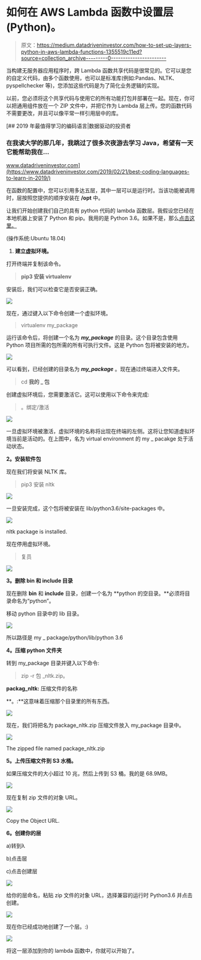 # 如何在 AWS Lambda 函数中设置层(Python)。

> 原文：<https://medium.datadriveninvestor.com/how-to-set-up-layers-python-in-aws-lambda-functions-1355519c11ed?source=collection_archive---------0----------------------->

当构建无服务器应用程序时，跨 Lambda 函数共享代码是很常见的。它可以是您的自定义代码，由多个函数使用，也可以是标准库(例如:Pandas、NLTK、pyspellchecker 等)，您添加这些代码是为了简化业务逻辑的实现。

以前，您必须将这个共享代码与使用它的所有功能打包并部署在一起。现在，你可以把通用组件放在一个 ZIP 文件中，并把它作为 Lambda 层上传。您的函数代码不需要更改，并且可以像平常一样引用层中的库。

[](https://www.datadriveninvestor.com/2019/02/21/best-coding-languages-to-learn-in-2019/) [## 2019 年最值得学习的编码语言|数据驱动的投资者

### 在我读大学的那几年，我跳过了很多次夜游去学习 Java，希望有一天它能帮助我在…

www.datadriveninvestor.com](https://www.datadriveninvestor.com/2019/02/21/best-coding-languages-to-learn-in-2019/) 

在函数的配置中，您可以引用多达五层，其中一层可以是运行时。当该功能被调用时，层按照您提供的顺序安装在 **/opt** 中。

让我们开始创建我们自己的具有 python 代码的 lambda 函数层。我假设您已经在本地机器上安装了 Python 和 pip。我用的是 Python 3.6。如果不是，那么[点击这里。](https://www.digitalocean.com/community/tutorials/how-to-install-python-3-and-set-up-a-programming-environment-on-an-ubuntu-18-04-server)

(操作系统:Ubuntu 18.04)

1.  **建立虚拟环境。**

打开终端并复制该命令。

> **pip3 安装 virtualenv**

安装后，我们可以检查它是否安装正确。

![](img/93b8c7323edda1930f24639582373ee2.png)

现在，通过键入以下命令创建一个虚拟环境。

> virtualenv my_package

运行该命令后，将创建一个名为 ***my_package*** 的目录。这个目录包含使用 Python 项目所需的包所需的所有可执行文件。这是 Python 包将被安装的地方。

![](img/d9d08213ee4fb4fcf0a2b052336b5eea.png)

可以看到，已经创建的目录名为 ***my_package*** 。现在通过终端进入文件夹。

> cd **我的 _ 包**

创建虚拟环境后，您需要激活它。这可以使用以下命令来完成:

> 。绑定/激活

![](img/a6f937532e13b02ec79dec9de539c5fa.png)

一旦虚拟环境被激活，虚拟环境的名称将出现在终端的左侧。这将让您知道虚拟环境当前是活动的。在上图中，名为 virtual environment 的 my _ pacakge 处于活动状态。

**2。安装软件包**

现在我们将安装 NLTK 库。

> pip3 安装 nltk

![](img/d68fd7575bc94d00abf1676da349cb1b.png)

一旦安装完成，这个包将被安装在 lib/python3.6/site-packages 中。

![](img/5cf932cdba3bc9e0d1bd4e6313d5ffe1.png)

nltk package is installed.

现在停用虚拟环境。

> 复员

![](img/9034bd935b0a678f428d026aad0ab505.png)

**3。删除 bin 和 include 目录**

现在删除 **bin** 和 **include** 目录，创建一个名为 **python 的空目录。**必须将目录命名为“python”。

移动 python 目录中的 lib 目录。

![](img/8724b24834ead427e657f9c573de4ee3.png)

所以路径是 my _ package/python/lib/python 3.6

**4。压缩 python 文件夹**

转到 my_package 目录并键入以下命令:

> zip -r 包 _nltk.zip。

**packag_nltk:** 压缩文件的名称

**。:**这意味着压缩那个目录里的所有东西。

![](img/87a739af33e62cf91d1ebeabb2ebdaaa.png)

现在，我们将把名为 package_nltk.zip 压缩文件放入 my_package 目录中。

![](img/8d6eab78602cf4e34a978e471125bd99.png)

The zipped file named package_nltk.zip

**5。上传压缩文件到 S3 水桶。**

如果压缩文件的大小超过 10 兆，然后上传到 S3 桶。我的是 68.9MB。

![](img/4d065269a008ed46a5408b914781c223.png)

现在复制 zip 文件的对象 URL。

![](img/44be7ceafd978f92e29f6b6b511270bd.png)

Copy the Object URL.

**6。创建你的层**

a)转到λ

b)点击层

c)点击创建层

![](img/1c7b3102dd7188ab41ada3c4733df6a3.png)

给你的层命名，粘贴 zip 文件的对象 URL，选择兼容的运行时 Python3.6 并点击创建。

![](img/6486af06ca2ddb59277aff83d84b30b8.png)

现在你已经成功地创建了一个层。:)

![](img/564332204efad127db9e9a10cfdfd4ce.png)

将这一层添加到你的 lambda 函数中，你就可以开始了。